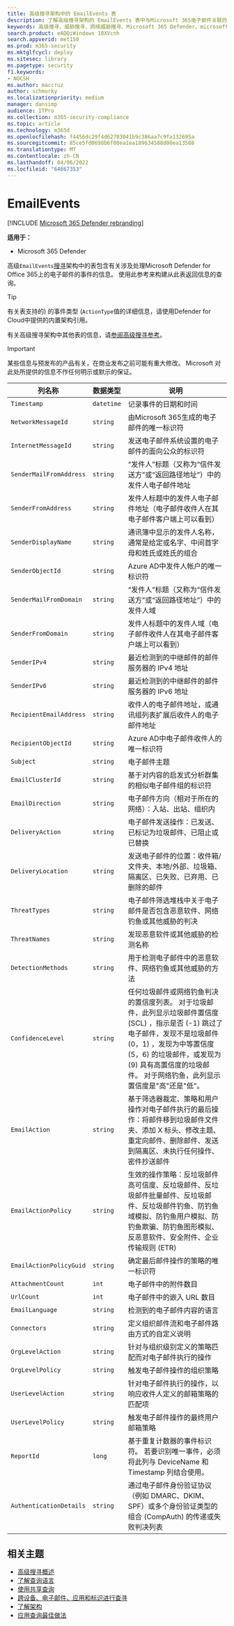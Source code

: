 ```yaml
---
title: 高级搜寻架构中的 EmailEvents 表
description: 了解高级搜寻架构的 EmailEvents 表中与Microsoft 365电子邮件关联的事件
keywords: 高级搜寻、威胁搜寻、网络威胁搜寻、Microsoft 365 Defender、microsoft 365、m365、搜索、查询、遥测、架构引用、kusto、表、列、数据类型、说明、EmailEvents、网络邮件 ID、发件人、收件人、附件 ID、附件名称、恶意软件判决、网络钓鱼判决、附件计数、链接计数、URL 计数
search.product: eADQiWindows 10XVcnh
search.appverid: met150
ms.prod: m365-security
ms.mktglfcycl: deploy
ms.sitesec: library
ms.pagetype: security
f1.keywords:
- NOCSH
ms.author: maccruz
author: schmurky
ms.localizationpriority: medium
manager: dansimp
audience: ITPro
ms.collection: m365-security-compliance
ms.topic: article
ms.technology: m365d
ms.openlocfilehash: f4456dc29f4d62703041b9c386aa7c9fa132695a
ms.sourcegitcommit: 85ce5fd0698b6f00ea1ea189634588d00ea13508
ms.translationtype: MT
ms.contentlocale: zh-CN
ms.lasthandoff: 04/06/2022
ms.locfileid: "64667353"
---
```

# <a name="emailevents"></a>EmailEvents

[!INCLUDE [Microsoft 365 Defender rebranding](../includes/microsoft-defender.md)]

**适用于：**

- Microsoft 365 Defender

高级`EmailEvents`[搜寻](advanced-hunting-overview.md)架构中的表包含有关涉及处理Microsoft Defender for Office 365上的电子邮件的事件的信息。 使用此参考来构建从此表返回信息的查询。

> [!TIP]
> 有关表支持的) 的事件类型 (`ActionType`值的详细信息，请使用Defender for Cloud中提供的内置架构引用。

有关高级搜寻架构中其他表的信息，请[参阅高级搜寻参考](advanced-hunting-schema-tables.md)。

> [!IMPORTANT]
> 某些信息与预发布的产品有关，在商业发布之前可能有重大修改。 Microsoft 对此处所提供的信息不作任何明示或默示的保证。

| 列名称 | 数据类型 | 说明 |
|-------------|-----------|-------------|
| `Timestamp` | `datetime` | 记录事件的日期和时间 |
| `NetworkMessageId` | `string` | 由Microsoft 365生成的电子邮件的唯一标识符 |
| `InternetMessageId` | `string` | 发送电子邮件系统设置的电子邮件的面向公众的标识符 |
| `SenderMailFromAddress` | `string` | “发件人”标题（又称为“信件发送方”或“返回路径地址”）中的发件人电子邮件地址 |
| `SenderFromAddress` | `string` | 发件人标题中的发件人电子邮件地址（电子邮件收件人在其电子邮件客户端上可以看到） |
| `SenderDisplayName` | `string` | 通讯簿中显示的发件人名称，通常是给定或名字、中间首字母和姓氏或姓氏的组合 |
| `SenderObjectId` | `string` |Azure AD中发件人帐户的唯一标识符 |
| `SenderMailFromDomain` | `string` | “发件人”标题（又称为“信件发送方”或“返回路径地址”）中的发件人域 |
| `SenderFromDomain` | `string` | 发件人标题中的发件人域（电子邮件收件人在其电子邮件客户端上可以看到） |
| `SenderIPv4` | `string` | 最近检测到的中继邮件的邮件服务器的 IPv4 地址 |
| `SenderIPv6` | `string` | 最近检测到的中继邮件的邮件服务器的 IPv6 地址 |
| `RecipientEmailAddress` | `string` | 收件人的电子邮件地址，或通讯组列表扩展后收件人的电子邮件地址 |
| `RecipientObjectId` | `string` | Azure AD中电子邮件收件人的唯一标识符 |
| `Subject` | `string` | 电子邮件主题 |
| `EmailClusterId` | `string` | 基于对内容的启发式分析群集的相似电子邮件组的标识符 |
| `EmailDirection` | `string` | 电子邮件方向（相对于所在的网络）：入站、出站、组织内 |
| `DeliveryAction` | `string` | 电子邮件发送操作：已发送、已标记为垃圾邮件、已阻止或已替换 |
| `DeliveryLocation` | `string` | 发送电子邮件的位置：收件箱/文件夹、本地/外部、垃圾箱、隔离区、已失败、已弃用、已删除的邮件 |
| `ThreatTypes` | `string` | 电子邮件筛选堆栈中关于电子邮件是否包含恶意软件、网络钓鱼或其他威胁的判决 |
| `ThreatNames` | `string` |发现恶意软件或其他威胁的检测名称 |
| `DetectionMethods` | `string` | 用于检测电子邮件中的恶意软件、网络钓鱼或其他威胁的方法 |
| `ConfidenceLevel` | `string` | 任何垃圾邮件或网络钓鱼判决的置信度列表。 对于垃圾邮件，此列显示垃圾邮件置信度 (SCL) ，指示是否 (-1) 跳过了电子邮件，发现不是垃圾邮件 (0，1) ，发现为中等置信度 (5，6) 的垃圾邮件，或发现为 (9) 具有高置信度的垃圾邮件。 对于网络钓鱼，此列显示置信度是"高"还是"低"。 |
| `EmailAction` | `string` | 基于筛选器裁定、策略和用户操作对电子邮件执行的最后操作：将邮件移到垃圾邮件文件夹、添加 X 标头、修改主题、重定向邮件、删除邮件、发送到隔离区、未执行任何操作、密件抄送邮件 |
| `EmailActionPolicy` | `string` | 生效的操作策略：反垃圾邮件高可信度、反垃圾邮件、反垃圾邮件批量邮件、反垃圾邮件、反垃圾邮件钓鱼、防钓鱼域模拟、防钓鱼用户模拟、防钓鱼欺骗、防钓鱼图形模拟、反恶意软件、安全附件、企业传输规则 (ETR) |
| `EmailActionPolicyGuid` | `string` | 确定最后邮件操作的策略的唯一标识符 |
| `AttachmentCount` | `int` | 电子邮件中的附件数目 |
| `UrlCount` | `int` | 电子邮件中的嵌入 URL 数目 |
| `EmailLanguage` | `string` | 检测到的电子邮件内容的语言 |
| `Connectors` | `string` | 定义组织邮件流和电子邮件路由方式的自定义说明 |
| `OrgLevelAction` | `string` | 针对与组织级别定义的策略匹配而对电子邮件执行的操作 |
| `OrgLevelPolicy` | `string` | 触发电子邮件操作的组织策略 |
| `UserLevelAction` | `string` | 针对电子邮件执行的操作，以响应收件人定义的邮箱策略的匹配项 |
| `UserLevelPolicy` | `string` | 触发电子邮件操作的最终用户邮箱策略 |
| `ReportId` | `long` | 基于重复计数器的事件标识符。 若要识别唯一事件，必须将此列与 DeviceName 和 Timestamp 列结合使用。 |
| `AuthenticationDetails` | `string` | 通过电子邮件身份验证协议（例如 DMARC、DKIM、SPF）或多个身份验证类型的组合 (CompAuth) 的传递或失败判决列表 |

## <a name="related-topics"></a>相关主题

- [高级搜寻概述](advanced-hunting-overview.md)
- [了解查询语言](advanced-hunting-query-language.md)
- [使用共享查询](advanced-hunting-shared-queries.md)
- [跨设备、电子邮件、应用和标识进行查寻](advanced-hunting-query-emails-devices.md)
- [了解架构](advanced-hunting-schema-tables.md)
- [应用查询最佳做法](advanced-hunting-best-practices.md)
